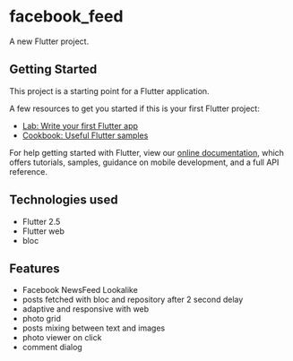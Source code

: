 # facebook_feed

A new Flutter project.

## Getting Started

This project is a starting point for a Flutter application.

A few resources to get you started if this is your first Flutter project:

- [Lab: Write your first Flutter app](https://flutter.dev/docs/get-started/codelab)
- [Cookbook: Useful Flutter samples](https://flutter.dev/docs/cookbook)

For help getting started with Flutter, view our
[online documentation](https://flutter.dev/docs), which offers tutorials,
samples, guidance on mobile development, and a full API reference.

## Technologies used
- Flutter 2.5
- Flutter web
- bloc 

## Features
- Facebook NewsFeed Lookalike
- posts fetched with bloc and repository after 2 second delay
- adaptive and responsive with web
- photo grid 
- posts mixing between text and images 
- photo viewer on click
- comment dialog 


